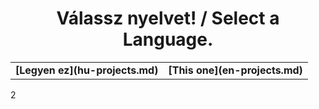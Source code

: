 # <center>Válassz nyelvet! / Select a Language.</center>
  
<table border="0" width="100%" style="border-spacing: 25px;">
 <tr>
    <td markdown="1" style="text-align:right;"><b>
	[Legyen ez](hu-projects.md)
	</b></td markdown="1">
	<td markdown="1"><b>
	[This one](en-projects.md)
	</b></td markdown="1">
 </tr>
</table>
2